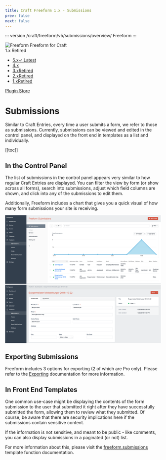 ```yaml
---
title: Craft Freeform 1.x - Submissions
prev: false
next: false
---
```


::: version /craft/freeform/v5/submissions/overview/
Freeform
:::

<div id="pr-heading">
    <img src="https://docs.solspace.com/extras/icons/products/freeform-icon.png" alt="Freeform" class="pr-image">
    <span class="pr-name">Freeform</span>
    <span class="pr-category">for Craft</span>
    <div class="pr-v-wrapper">
        <div class="pr-v">
            <span class="pr-v-v">1.x</span>
            <span class="pr-v-type pr-retired">Retired</span>
            <span class="pr-v-arrow arrow down"></span>
        </div>
        <ul class="pr-v-list">
            <li><a href="/craft/freeform/v5/">5.x<span class="pr-v-type pr-latest">✓ Latest</span></a></li>
            <li><a href="/craft/freeform/v4/">4.x</a></li>
            <li><a href="/craft/freeform/v3/">3.x<span class="pr-v-type pr-retired">Retired</span></a></li>
            <li><a href="/craft/freeform/v2/">2.x<span class="pr-v-type pr-retired">Retired</span></a></li>
            <li><a href="/craft/freeform/v1/">1.x<span class="pr-v-type pr-retired">Retired</span></a></li>
        </ul>
    </div>
    <div class="pr-buy">
        <a href="https://plugins.craftcms.com/freeform" class="button button-blue"><span class="external-url">Plugin Store</span></a>
    </div>
</div>

<span class="page-section"></span>

# Submissions

Similar to Craft Entries, every time a user submits a form, we refer to those as submissions. Currently, submissions can be viewed and edited in the control panel, and displayed on the front end in templates as a list and individually.


[[toc]]


## In the Control Panel

The list of submissions in the control panel appears very similar to how regular Craft Entries are displayed. You can filter the view by form (or show across all forms), search into submissions, adjust which field columns are shown, and click into any of the submissions to edit them.

Additionally, Freeform includes a chart that gives you a quick visual of how many form submissions your site is receiving.

![Submissions](../images/cp_submissions.png)
![Edit Submissions](../images/cp_submissions-edit.png)


## Exporting Submissions

Freeform includes 3 options for exporting (2 of which are Pro only). Please refer to the [Exporting](exporting.md) documentation for more information.


## In Front End Templates

One common use-case might be displaying the contents of the form submission to the user that submitted it right after they have successfully submitted the form, allowing them to review what they submitted. Of course, be aware that there are security implications here if the submissions contain sensitive content.

If the information is not sensitive, and meant to be public - like comments, you can also display submissions in a paginated (or not) list.

For more information about this, please visit the [freeform.submissions](../template-functions/freeform.submissions.md) template function documentation.
